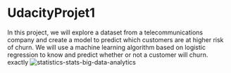 # UdacityProjet1
In this project, we will explore a dataset from a telecommunications company and create a model to predict which customers are at higher risk of churn. We will use a machine learning algorithm based on logistic regression to know and predict whether or not a customer will churn. exactly
![statistics-stats-big-data-analytics](https://user-images.githubusercontent.com/85953760/126544972-cb73bc0c-d5c2-4f62-a606-63ed4724dd41.jpg)
